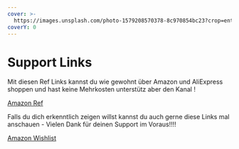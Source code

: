 ```yaml
---
cover: >-
  https://images.unsplash.com/photo-1579208570378-8c970854bc23?crop=entropy&cs=tinysrgb&fm=jpg&ixid=MnwxOTcwMjR8MHwxfHNlYXJjaHw0fHxzdXBwb3J0fGVufDB8fHx8MTY2NDIyMjE2Nw&ixlib=rb-1.2.1&q=80
coverY: 0
---
```


# Support Links

Mit diesen Ref Links kannst du wie gewohnt über Amazon und AliExpress shoppen und hast keine Mehrkosten unterstütz aber den Kanal !

[Amazon Ref](https://amzn.to/3w3alB8) &#x20;



Falls du dich erkenntlich zeigen willst kannst du auch gerne diese Links mal anschauen - Vielen Dank für deinen Support im Voraus!!!!

[Amazon Wishlist](https://www.amazon.de/hz/wishlist/ls/99DAZJA1YR9M?ref\_=wl\_share)
